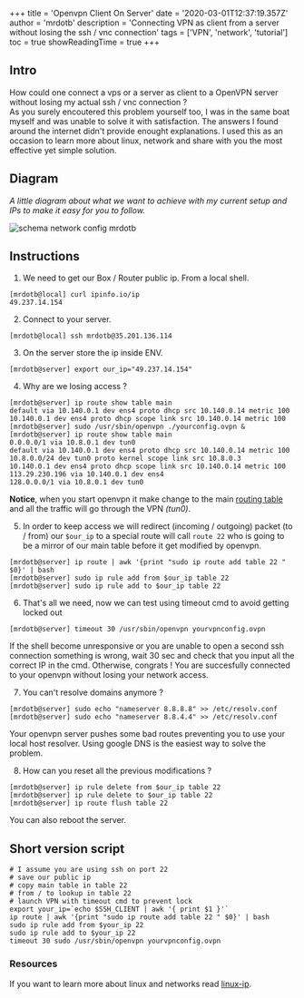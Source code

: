 +++
title = 'Openvpn Client On Server'
date = '2020-03-01T12:37:19.357Z'
author = 'mrdotb'
description = 'Connecting VPN as client from a server without losing the ssh / vnc connection'
tags = ['VPN', 'network', 'tutorial']
toc = true
showReadingTime = true
+++

## Intro

How could one connect a vps or a server as client to a OpenVPN server without losing my actual ssh / vnc connection ?<br>
As you surely encoutered this problem yourself too, I was in the same boat myself and was unable to solve it with satisfaction. The answers I found around the internet didn't provide enought explanations. I used this as an occasion to learn more about linux, network and share with you the most effective yet simple solution.


## Diagram

*A little diagram about what we want to achieve with my current setup and IPs to make it easy for you to follow.*

![schema network config mrdotb](/posts/openvpn-client-on-server/diagram.svg)


## Instructions

1. We need to get our Box / Router public ip. From a local shell.
```shell
[mrdotb@local] curl ipinfo.io/ip
49.237.14.154
```

2. Connect to your server.
```shell
[mrdotb@local] ssh mrdotb@35.201.136.114
```

3. On the server store the ip inside ENV.
```shell
[mrdotb@server] export our_ip="49.237.14.154"
```

4. Why are we losing access ? 
```shell
[mrdotb@server] ip route show table main
default via 10.140.0.1 dev ens4 proto dhcp src 10.140.0.14 metric 100
10.140.0.1 dev ens4 proto dhcp scope link src 10.140.0.14 metric 100
[mrdotb@server] sudo /usr/sbin/openvpn ./yourconfig.ovpn &
[mrdotb@server] ip route show table main
0.0.0.0/1 via 10.8.0.1 dev tun0
default via 10.140.0.1 dev ens4 proto dhcp src 10.140.0.14 metric 100
10.8.0.0/24 dev tun0 proto kernel scope link src 10.8.0.3
10.140.0.1 dev ens4 proto dhcp scope link src 10.140.0.14 metric 100
113.29.230.196 via 10.140.0.1 dev ens4
128.0.0.0/1 via 10.8.0.1 dev tun0
```
**Notice**, when you start openvpn it make change to the main [routing table](https://en.wikipedia.org/wiki/Routing_table) and all the traffic will go through the VPN _(tun0)_.

5. In order to keep access we will redirect (incoming / outgoing) packet (to / from) our `$our_ip` to a special route will call `route 22` who is going to be a mirror of our main table before it get modified by openvpn.
```shell
[mrdotb@server] ip route | awk '{print "sudo ip route add table 22 " $0}' | bash
[mrdotb@server] sudo ip rule add from $our_ip table 22
[mrdotb@server] sudo ip rule add to $our_ip table 22
```

6. That's all we need, now we can test using timeout cmd to avoid getting locked out
```shell
[mrdotb@server] timeout 30 /usr/sbin/openvpn yourvpnconfig.ovpn
```
If the shell become unresponsive or you are unable to open a second ssh connection something is wrong, wait 30 sec and check that you input all the correct IP in the cmd. Otherwise, congrats ! You are succesfully connected to your openvpn without losing your network access.

7. You can't resolve domains anymore ?
```shell
[mrdotb@server] sudo echo "nameserver 8.8.8.8" >> /etc/resolv.conf
[mrdotb@server] sudo echo "nameserver 8.8.4.4" >> /etc/resolv.conf
```
Your openvpn server pushes some bad routes preventing you to use your local host resolver. Using google DNS is the easiest way to solve the problem.

8. How can you reset all the previous modifications ?
```shell
[mrdotb@server] ip rule delete from $our_ip table 22
[mrdotb@server] ip rule delete to $our_ip table 22
[mrdotb@server] ip route flush table 22
```
You can also reboot the server.

## Short version script

```shell
# I assume you are using ssh on port 22
# save our public ip
# copy main table in table 22
# from / to lookup in table 22
# launch VPN with timeout cmd to prevent lock
export your_ip=`echo $SSH_CLIENT | awk '{ print $1 }'`
ip route | awk '{print "sudo ip route add table 22 " $0}' | bash
sudo ip rule add from $your_ip 22
sudo ip rule add to $your_ip 22
timeout 30 sudo /usr/sbin/openvpn yourvpnconfig.ovpn
```

### Resources

If you want to learn more about linux and networks read [linux-ip](http://linux-ip.net/html/index.html).
